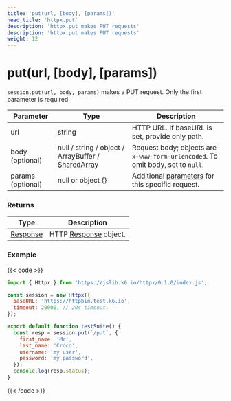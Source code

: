 ```yaml
---
title: 'put(url, [body], [params])'
head_title: 'httpx.put'
description: 'httpx.put makes PUT requests'
description: 'httpx.put makes PUT requests'
weight: 12
---
```


# put(url, [body], [params])

`session.put(url, body, params)` makes a PUT request. Only the first parameter is required

| Parameter         | Type                                                                                                                              | Description                                                                                                                |
| ----------------- | --------------------------------------------------------------------------------------------------------------------------------- | -------------------------------------------------------------------------------------------------------------------------- |
| url               | string                                                                                                                            | HTTP URL. If baseURL is set, provide only path.                                                                            |
| body (optional)   | null / string / object / ArrayBuffer / [SharedArray](https://grafana.com/docs/k6/<K6_VERSION>/javascript-api/k6-data/sharedarray) | Request body; objects are `x-www-form-urlencoded`. To omit body, set to `null`.                                            |
| params (optional) | null or object {}                                                                                                                 | Additional [parameters](https://grafana.com/docs/k6/<K6_VERSION>/javascript-api/k6-http/params) for this specific request. |

### Returns

| Type                                                                                 | Description                                                                                       |
| ------------------------------------------------------------------------------------ | ------------------------------------------------------------------------------------------------- |
| [Response](https://grafana.com/docs/k6/<K6_VERSION>/javascript-api/k6-http/response) | HTTP [Response](https://grafana.com/docs/k6/<K6_VERSION>/javascript-api/k6-http/response) object. |

### Example

{{< code >}}

```javascript
import { Httpx } from 'https://jslib.k6.io/httpx/0.1.0/index.js';

const session = new Httpx({
  baseURL: 'https://httpbin.test.k6.io',
  timeout: 20000, // 20s timeout.
});

export default function testSuite() {
  const resp = session.put(`/put`, {
    first_name: 'Mr',
    last_name: 'Croco',
    username: 'my user',
    password: 'my password',
  });
  console.log(resp.status);
}
```

{{< /code >}}
